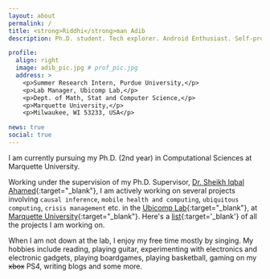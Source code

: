 ```yaml
---
layout: about
permalink: /
title: <strong>Riddhi</strong>man Adib
description: Ph.D. student. Tech explorer. Android Enthusiast. Self-proclaimed Musician. Goes by "<u>Riddhi</u>".

profile:
  align: right
  image: adib_pic.jpg # prof_pic.jpg
  address: >
    <p>Summer Research Intern, Purdue University,</p>
    <p>Lab Manager, Ubicomp Lab,</p>
    <p>Dept. of Math, Stat and Computer Science,</p>
    <p>Marquette University,</p>
    <p>Milwaukee, WI 53233, USA</p>

news: true
social: true
---
```

I am currently pursuing my Ph.D. (2nd year) in Computational Sciences at Marquette University.

Working under the supervision of my Ph.D. Supervisor, [Dr. Sheikh Iqbal Ahamed](http://www.marquette.edu/mscs/facstaff-ahamed.shtml){:target="\_blank"}, I am actively working on several projects involving `causal inference`, `mobile health and computing`, `ubiquitous computing`, `crisis management` etc. in the [Ubicomp Lab](http://ubicomp.mscs.mu.edu/){:target="\_blank"}, at [Marquette University](http://marquette.edu/){:target="\_blank"}. Here's a [list](https://adib2149.github.io/projects){:target='\_blank'} of all the projects I am working on.

<!-- Currently involved in:
<ul>
    <li>Application of Causal Inference on delirium patients in the ICU</li>
    <li>mHealth solutions in Crisis Management for U.S. Veterans</li>
    <li>myFAMI</li>
    <li>E-PED</li>
</ul> -->

<!-- Before coming to US, I worked as the Android Lead at a Dhaka-based local startup in restaurant discovery service, [Harriken.com Limited](https://harriken.com){:target="\_blank"}. I finished my undergrad in Electrical and Electronics Engineering from [Bangladesh University of Engineering and Technology](http://buet.ac.bd/){:target="\_blank"}. I finished my High school from [Jhenidah Cadet College](https://jcc.army.mil.bd/){:target="\_blank"}. -->

When I am not down at the lab, I enjoy my free time mostly by singing. My hobbies include reading, playing guitar, experimenting with electronics and electronic gadgets, playing boardgames, playing basketball, gaming on my ~~xbox~~ PS4, writing blogs and some more.
